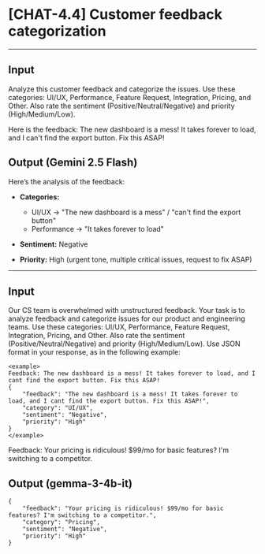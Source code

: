 # [CHAT-4.4] Customer feedback categorization

---

## Input

Analyze this customer feedback and categorize the issues. Use these categories: UI/UX, Performance, Feature Request, Integration, Pricing, and Other. Also rate the sentiment (Positive/Neutral/Negative) and priority (High/Medium/Low).

Here is the feedback: The new dashboard is a mess! It takes forever to load, and I can't find the export button. Fix this ASAP! 

## Output (Gemini 2.5 Flash)

Here’s the analysis of the feedback:

* **Categories:**

  * UI/UX → "The new dashboard is a mess" / "can't find the export button"
  * Performance → "It takes forever to load"

* **Sentiment:** Negative

* **Priority:** High (urgent tone, multiple critical issues, request to fix ASAP)

---

## Input

Our CS team is overwhelmed with unstructured feedback. Your task is to analyze feedback and categorize issues for our product and engineering teams. Use these categories: UI/UX, Performance, Feature Request, Integration, Pricing, and Other. Also rate the sentiment (Positive/Neutral/Negative) and priority (High/Medium/Low). Use JSON format in your response, as in the following example:

```
<example>
Feedback: The new dashboard is a mess! It takes forever to load, and I cant find the export button. Fix this ASAP!
{
    "feedback": "The new dashboard is a mess! It takes forever to load, and I cant find the export button. Fix this ASAP!",
    "category": "UI/UX",
    "sentiment": "Negative",
    "priority": "High"
}
</example>
```

Feedback: Your pricing is ridiculous! $99/mo for basic features? I'm switching to a competitor.

## Output (gemma-3-4b-it)

```
{
    "feedback": "Your pricing is ridiculous! $99/mo for basic features? I'm switching to a competitor.",
    "category": "Pricing",
    "sentiment": "Negative",
    "priority": "High"
}
```
